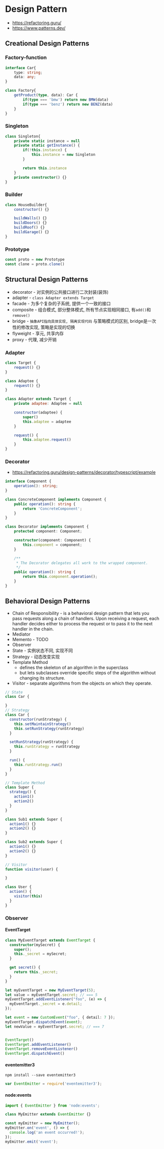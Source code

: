 # Design Pattern

- https://refactoring.guru/
- https://www.patterns.dev/

## Creational Design Patterns

### Factory-function

```typescript
interface Car{
    type: string;
    data: any;
}

class Factory{
    getProduct(type, data): Car {
        if(type === 'bmw') return new BMW(data)
        if(type === 'benz') return new BENZ(data)
    }
}
```

### Singleton

```typescript
class Singleton{
    private static instance = null
    private static getInstance() {
        if(!this.instance) {
            this.instance = new Singleton
        }

        return this.instance
    }
    private constructor() {}
}
```

### Builder

```javascript
class HouseBuilder{
    constructor() {}

    buildWalls() {}
    buildDoors() {}
    buildRoof() {}
    buildGarage() {}
}
```

### Prototype

```javascript
const proto = new Prototype
const clone = proto.clone()
```

## Structural Design Patterns

- decorator - 对实例的公共接口进行二次封装(装饰)
- adapter - `class Adapter extends Target`
- facade - 为多个复杂的子系统, 提供一个一致的接口
- composite - 组合模式, 部分整体模式, 所有节点实现相同接口, 有`add()`和`remove()`
- bridge - `抽象API指向具体实现, 隔离实现代码`
  与策略模式的区别, bridge是一次性的修改实现, 策略是实现的切换
- flyweight - 享元, 共享内存
- proxy - 代理, 减少开销


### Adapter

```javascript
class Target {
    request() {}
}

class Adaptee {
    request() {}
}

class Adapter extends Target {
    private adaptee: Adaptee = null

    constructor(adaptee) {
        super()
        this.adaptee = adaptee
    }

    request() {
        this.adaptee.request()
    }
}
```

### Decorator

- https://refactoring.guru/design-patterns/decorator/typescript/example

```ts
interface Component {
    operation(): string;
}

class ConcreteComponent implements Component {
    public operation(): string {
        return 'ConcreteComponent';
    }
}

class Decorator implements Component {
    protected component: Component;

    constructor(component: Component) {
        this.component = component;
    }

    /**
     * The Decorator delegates all work to the wrapped component.
     */
    public operation(): string {
        return this.component.operation();
    }
}
```

## Behavioral Design Patterns

- Chain of Responsibility - is a behavioral design pattern that lets you pass requests along a chain of handlers. Upon receiving a request, each handler decides either to process the request or to pass it to the next handler in the chain.
- Mediator
- Memento - TODO
- Observer
- State - 实例状态不同, 实现不同
- Strategy - 动态改变实现
- Template Method
  - defines the skeleton of an algorithm in the superclass
  - but lets subclasses override specific steps of the algorithm without changing its structure.
- Visitor - separate algorithms from the objects on which they operate.

```js
// State
class Car {

}
// Strategy
class Car {
  constructor(runStrategy) {
    this.setMaintainStrategy()
    this.setRunStrategy(runStrategy)
  }

  setRunStrategy(runStrategy) {
    this.runStrategy = runStrategy
  }

  run() {
    this.runStrategy.run()
  }
}

// Template Method
class Super {
  strategy() {
    action1()
    action2()
  }
}

class Sub1 extends Super {
  action1() {}
  action2() {}
}

class Sub2 extends Super {
  action1() {}
  action2() {}
}

// Visitor
function visitor(user) {

}

class User {
  action() {
    visitor(this)
  }
}
```

### Observer

#### EventTarget

```ts
class MyEventTarget extends EventTarget {
  constructor(mySecret) {
    super();
    this._secret = mySecret;
  }

  get secret() {
    return this._secret;
  }
}

let myEventTarget = new MyEventTarget(5);
let value = myEventTarget.secret; // === 5
myEventTarget.addEventListener("foo", (e) => {
  myEventTarget._secret = e.detail;
});

let event = new CustomEvent("foo", { detail: 7 });
myEventTarget.dispatchEvent(event);
let newValue = myEventTarget.secret; // === 7


EventTarget()
EventTarget.addEventListener()
EventTarget.removeEventListener()
EventTarget.dispatchEvent()
```

#### eventemitter3

```shell
npm install --save eventemitter3
```

```ts
var EventEmitter = require('eventemitter3');
```

#### node:events

```ts
import { EventEmitter } from 'node:events';

class MyEmitter extends EventEmitter {}

const myEmitter = new MyEmitter();
myEmitter.on('event', () => {
  console.log('an event occurred!');
});
myEmitter.emit('event');
```
